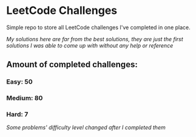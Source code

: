 
# LeetCode Challenges

Simple repo to store all LeetCode challenges I've completed in one place.

<i>My solutions here are far from the best solutions, they are just the first solutions I was able to come up with without any help or reference</i>

## Amount of completed challenges:

### Easy: 50

### Medium: 80

### Hard: 7

<i>Some problems' difficulty level changed after I completed them</i>
